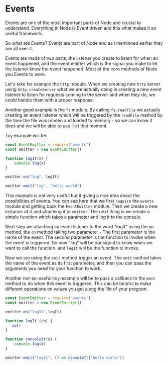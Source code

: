 # Events
Events are one of the most important parts of Node and crucial to understand. Everything in Node is Event driven and this what makes it so useful framework.

So what are Events? 
Events are part of Node and as I mentioned earlier they are all over it. 

Events are made of two parts, the listener you create to listen for when an event happened, and the event emitter which is the signal you make to let the listener know the event happened.
Most of the core methods of Node you Events to work. 

Let's take for example the `http` module. When we creating new `http` server using `http.createServer` what we are actually doing is creating a new event listener to listen for requests coming to the server and when they do, we could handle them with a proper response. 

Another good example is the `fs` module. By calling `fs.readFile` we actually creating an event listener which will be triggered by the `readFile` method by the time the file was readen and loaded to memory - so we can know it does and we will be able to use it at that moment. 

Toy example will be:
```js
const EventEmitter = require("events")
const emitter = new EventEmitter()

function logIt(x) {
    console.log(x)
}

emitter.on("log", logIt)

emitter.emit("log", "hello world")
```

This example is not very useful but it giving a nice idea about the possibilities of events. You can see here that we first `require` the `events` module and getting back the `EventEmitter` module. Then we create a new instance of it and attaching it to `emitter`. 
The next thing is we create a simple function which takes a parameter and log it to the console. 

Next step we attaching an event listener to the word "logIt" using the `on` method, the `on` method taking two parameter - The first parameter is the name of the event. The second parameter is the function to invoke when the event is triggered. So now "log" will be our signal to know when we want to call the function. and `logIt` will be the function to invoke.

Now we are using the `emit` method trigger an event. The `emit` method takes the name of the event as its first parameter, and then you can pass the arguments you need for your function to work. 

Another not-so-useful-toy-example will be to pass a callback to the `emit` method to do when this event is triggered. This can be helpful to make different operations on values you get along the life of your program.

```js
const EventEmitter = require('events')
const emitter = new EventEmitter()

emitter.on("logIt",logIt)

function logIt (cb) {
   cb()
}

function consoleIt(x) {
    console.log(x)
} 

emitter.emit("logIt", () => consoleIt("hello world"))
```



